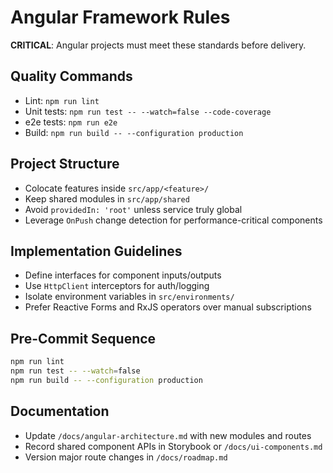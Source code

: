 <!-- ANGULAR:START -->
# Angular Framework Rules

**CRITICAL**: Angular projects must meet these standards before delivery.

## Quality Commands
- Lint: `npm run lint`
- Unit tests: `npm run test -- --watch=false --code-coverage`
- e2e tests: `npm run e2e`
- Build: `npm run build -- --configuration production`

## Project Structure
- Colocate features inside `src/app/<feature>/`
- Keep shared modules in `src/app/shared`
- Avoid `providedIn: 'root'` unless service truly global
- Leverage `OnPush` change detection for performance-critical components

## Implementation Guidelines
- Define interfaces for component inputs/outputs
- Use `HttpClient` interceptors for auth/logging
- Isolate environment variables in `src/environments/`
- Prefer Reactive Forms and RxJS operators over manual subscriptions

## Pre-Commit Sequence
```bash
npm run lint
npm run test -- --watch=false
npm run build -- --configuration production
```

## Documentation
- Update `/docs/angular-architecture.md` with new modules and routes
- Record shared component APIs in Storybook or `/docs/ui-components.md`
- Version major route changes in `/docs/roadmap.md`

<!-- ANGULAR:END -->
